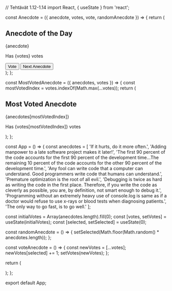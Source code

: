 // Tehtävät 1.12-1.14
import React, { useState } from 'react';

const Anecdote = ({ anecdote, votes, vote, randomAnecdote }) => {
  return (
    <div>
      <h2>Anecdote of the Day</h2>
      <p>{anecdote}</p>
      <p>Has {votes} votes</p>
      <button onClick={vote}>Vote</button>
      <button onClick={randomAnecdote}>Next Anecdote</button>
    </div>
  );
};

const MostVotedAnecdote = ({ anecdotes, votes }) => {
  const mostVotedIndex = votes.indexOf(Math.max(...votes));
  return (
    <div>
      <h2>Most Voted Anecdote</h2>
      <p>{anecdotes[mostVotedIndex]}</p>
      <p>Has {votes[mostVotedIndex]} votes</p>
    </div>
  );
};

const App = () => {
  const anecdotes = [
    'If it hurts, do it more often.',
    'Adding manpower to a late software project makes it later!',
    'The first 90 percent of the code accounts for the first 90 percent of the development time...The remaining 10 percent of the code accounts for the other 90 percent of the development time.',
    'Any fool can write code that a computer can understand. Good programmers write code that humans can understand.',
    'Premature optimization is the root of all evil.',
    'Debugging is twice as hard as writing the code in the first place. Therefore, if you write the code as cleverly as possible, you are, by definition, not smart enough to debug it.',
    'Programming without an extremely heavy use of console.log is same as if a doctor would refuse to use x-rays or blood tests when diagnosing patients.',
    'The only way to go fast, is to go well.'
  ];

  const initialVotes = Array(anecdotes.length).fill(0);
  const [votes, setVotes] = useState(initialVotes);
  const [selected, setSelected] = useState(0);

  const randomAnecdote = () => {
    setSelected(Math.floor(Math.random() * anecdotes.length));
  };

  const voteAnecdote = () => {
    const newVotes = [...votes];
    newVotes[selected] += 1;
    setVotes(newVotes);
  };

  return (
    <div>
      <Anecdote anecdote={anecdotes[selected]} votes={votes[selected]} vote={voteAnecdote} randomAnecdote={randomAnecdote} />
      <MostVotedAnecdote anecdotes={anecdotes} votes={votes} />
    </div>
  );
};

export default App;
